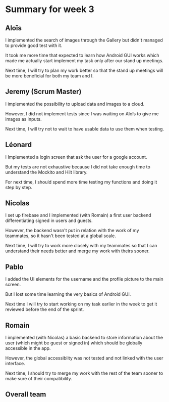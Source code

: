 # Summary for week 3


## Aloïs

I implemented the search of images through the Gallery but didn't managed to provide good test with it. 

It took me more time that expected to learn how Android GUI works which made me actually start implement my task only after our stand up meetings.

Next time, I will try to plan my work better so that the stand up meetings will be more beneficial for both my team and I. 

## Jeremy (Scrum Master)

I implemented the possibility to upload data and images to a cloud.

However, I did not implement tests since I was waiting on Aloïs to give me images as inputs.

Next time, I will try not to wait to have usable data to use them when testing.

## Léonard

I Implemented a login screen that ask the user for a google account.

But my tests are not exhaustive because I did not take enough time to understand the Mockito and Hilt library.

For next time, I should spend more time testing my functions and doing it step by step.

## Nicolas

I set up firebase and I implemented (with Romain) a first user backend differentiating signed in users and guests.

However, the backend wasn't put in relation with the work of my teammates, so it hasn't been tested at a global scale.

Next time, I will try to work more closely with my teammates so that I can understand their needs better and merge my work with theirs sooner.

## Pablo

I added the UI elements for the username and the profile picture to the main screen.

But I lost some time learning the very basics of Android GUI.

Next time I will try to start working on my task earlier in the week to get it reviewed before the end of the sprint.

## Romain

I implemented (with Nicolas) a basic backend to store information about the user (which might be guest or signed in) which should be globally accessible in the app.

However, the global accessiblity was not tested and not linked with the user interface.

Next time, I should try to merge my work with the rest of the team sooner to make sure of their compatibility.


## Overall team


